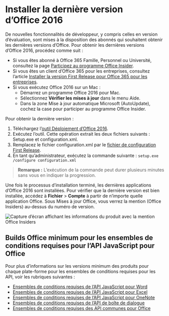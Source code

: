 # <a name="install-the-latest-version-of-office-2016"></a>Installer la dernière version d’Office 2016

De nouvelles fonctionnalités de développeur, y compris celles en version d’évaluation, sont mises à la disposition des abonnés qui souhaitent obtenir les dernières versions d’Office. Pour obtenir les dernières versions d’Office 2016, procédez comme suit : 

- Si vous êtes abonné à Office 365 Famille, Personnel ou Université, consultez la page [Participez au programme Office Insider](https://products.office.com/en-us/office-insider).
- Si vous êtes un client d’Office 365 pour les entreprises, consultez l’article [Installer la version First Release pour Office 365 pour les entreprises](https://support.office.com/en-us/article/Install-the-First-Release-build-for-Office-365-for-business-customers-4dd8ba40-73c0-4468-b778-c7b744d03ead?ui=en-US&rs=en-US&ad=US).
- Si vous exécutez Office 2016 sur un Mac :
    - Démarrez un programme Office 2016 pour Mac.
    - Sélectionnez **Vérifier les mises à jour** dans le menu Aide.
    - Dans la zone Mise à jour automatique Microsoft (AutoUpdate), cochez la case pour participer au programme Office Insider. 

Pour obtenir la dernière version : 

1. Téléchargez l’[outil Déploiement d’Office 2016](https://www.microsoft.com/en-us/download/details.aspx?id=49117). 
2. Exécutez l’outil. Cette opération extrait les deux fichiers suivants : Setup.exe et configuration.xml.
3. Remplacez le fichier configuration.xml par le [fichier de configuration First Release](https://raw.githubusercontent.com/OfficeDev/Office-Add-in-Commands-Samples/master/Tools/FirstReleaseConfig/configuration.xml).
4. En tant qu’administrateur, exécutez la commande suivante : `setup.exe /configure configuration.xml` 

>**Remarque :** L’exécution de la commande peut durer plusieurs minutes sans vous en indiquer la progression.

Une fois le processus d’installation terminé, les dernières applications d’Office 2016 sont installées. Pour vérifier que la dernière version est bien installée, accédez à **Fichier**  >  **Compte** à partir de n’importe quelle application Office. Sous Mises à jour Office, vous verrez la mention (Office Insiders) au-dessus du numéro de version.

![Capture d’écran affichant les informations du produit avec la mention Office Insiders](../../images/officeinsider.PNG)

## <a name="minimum-office-builds-for-office-javascript-api-requirement-sets"></a>Builds Office minimum pour les ensembles de conditions requises pour l’API JavaScript pour Office

Pour plus d’informations sur les versions minimum des produits pour chaque plate-forme pour les ensembles de conditions requises pour les API, voir les rubriques suivantes :

- [Ensembles de conditions requises de l’API JavaScript pour Word](../../reference/requirement-sets/word-api-requirement-sets.md)
- [Ensembles de conditions requises de l’API JavaScript pour Excel](../../reference/requirement-sets/excel-api-requirement-sets.md)
- [Ensembles de conditions requises de l’API JavaScript pour OneNote](../../reference/requirement-sets/onenote-api-requirement-sets.md)
- [Ensembles de conditions requises de l’API de boîte de dialogue](../../reference/requirement-sets/dialog-api-requirement-sets.md)
- [Ensembles de conditions requises des API communes pour Office](../../reference/requirement-sets/office-add-in-requirement-sets.md)
